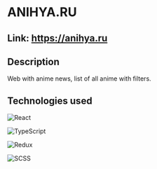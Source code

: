 # ANIHYA.RU

## Link: https://anihya.ru

## Description
Web with anime news, list of all anime with filters.

## Technologies used

![React](https://img.shields.io/badge/React-black?style=for-the-badge&logo=react)

![TypeScript](https://img.shields.io/badge/Type%20Script-black?style=for-the-badge&logo=typescript)

![Redux](https://img.shields.io/badge/Redux%20/%20RTKQuery-black?style=for-the-badge&logo=redux)

![SCSS](https://img.shields.io/badge/SCSS-black?style=for-the-badge&logo=sass)